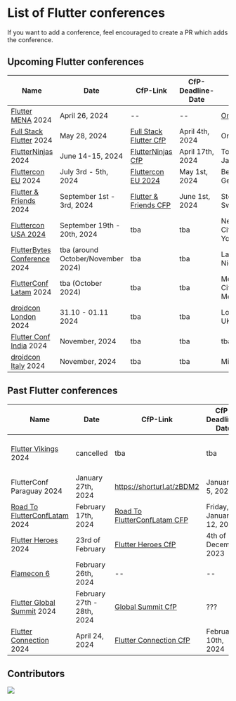 # List of Flutter conferences

If you want to add a conference, feel encouraged to create a PR which adds the conference.

## Upcoming Flutter conferences

| Name                                                              | Date                               | CfP-Link                                                                          | CfP-Deadline-Date   | Place                   | Aprox. Attendees |
| ----------------------------------------------------------------- | ---------------------------------- | --------------------------------------------------------------------------------- | ------------------- | ----------------------- | ---------------- |
| [Flutter MENA](https://fluttermena.com/) 2024                     | April 26, 2024                     | --                    | --                  | [Online](https://www.youtube.com/live/b4Mwa9W5vPA?si=4whxfqBVJkJcHZoO)  
| [Full Stack Flutter](https://fullstackflutter.dev) 2024           | May 28, 2024                       | [Full Stack Flutter CfP](https://forms.gle/aYrcS3dJFZxQW3Eu6)                     | April 4th, 2024     | Online                  | 1000+            |
| [FlutterNinjas](https://flutterninjas.dev/) 2024                  | June 14-15, 2024                   | [FlutterNinjas CfP](https://sessionize.com/flutterninjas-2024/)                   | April 17th, 2024    | Tokyo, Japan            | ???              |
| [Fluttercon EU](https://fluttercon.dev/) 2024                     | July 3rd - 5th, 2024               | [Fluttercon EU 2024](https://sessionize.com/flutterconeurope-2024/)               | May 1st, 2024       | Berlin, Germany         | 1000+            |
| [Flutter & Friends](https://www.flutterfriends.dev/) 2024         | September 1st - 3rd, 2024          | [Flutter & Friends CFP](https://airtable.com/appAYMHfCGwzg7bxu/shrSoAdprf4WMGpdY) | June 1st, 2024      | Stockholm, Sweden       | 250+             |
| [Fluttercon USA 2024](https://flutterconusa.dev/)                 | September 19th - 20th, 2024        | tba                                                                               | tba                 | New York City, New York | 700+             |
| [FlutterBytes Conference](https://www.flutterbytesconf.com/) 2024 | tba (around October/November 2024) | tba                                                                               | tba                 | Lagos, Nigeria          | 500+             |
| [FlutterConf Latam](https://flutterconflatam.dev/) 2024           | tba (October 2024)                 | tba                                                                               | tba                 | Mexico City, Mexico     | 300 - 500        |
| [droidcon London](https://london.droidcon.com/) 2024              | 31.10 - 01.11 2024                 | tba                                                                               | tba                 | London, UK              | 1000+            |
| [Flutter Conf India](https://flutterconf.in/home) 2024            | November, 2024                     | tba                                                                               | tba                 | tba, India              | 500-1000         |
| [droidcon Italy](https://it.droidcon.com/2024/) 2024              | November, 2024                     | tba                                                                               | tba                 | Milan, Italy            | 500-1000         |

## Past Flutter conferences

| Name                                                               | Date                       | CfP-Link                                                                                                                 | CfP-Deadline-Date        | Place                               | Aprox. Attendees |
| ------------------------------------------------------------------ | -------------------------- | ------------------------------------------------------------------------------------------------------------------------ | ------------------------ | ----------------------------------- | ---------------- |
| [Flutter Vikings](https://fluttervikings.com/) 2024                | cancelled                  | tba                                                                                                                      | tba                      | Malmö, Sweden / Copenhagen, Denmark | 500 ?            |
| FlutterConf Paraguay 2024                                          | January 27th, 2024         | https://shorturl.at/zBDM2                                                                                                | January 5, 2024          | Asunción, Paraguay                  | 500-1000         |
| [Road To FlutterConfLatam](https://peru.flutterconflatam.dev) 2024 | February 17th, 2024        | [Road To FlutterConfLatam CFP](https://forms.gle/wRYhGjMNk9e8rvVo8)                                                      | Friday, January 12, 2024 | Arequipa, Perú                      | 500-1000         |
| [Flutter Heroes](https://flutterheroes.com/) 2024                  | 23rd of February           | [Flutter Heroes CfP](https://papers.synesthesia.it/flutter-heroes-2024/cfp)                                              | 4th of December 2023     | Turin, Italy & Online               | ???              |
| [Flamecon 6](https://flame-engine.org/flamecon)                    | February 26th, 2024        | --                                                                                                                       | --                       | Online                              | 100 +            |
| [Flutter Global Summit](https://events.geekle.us/flutter) 2024     | February 27th - 28th, 2024 | [Global Summit CfP](https://docs.google.com/forms/d/e/1FAIpQLScbZEiHXQRRjebkPQM87cisJdkibaD2qd3nRdMiADmP5129Ww/viewform) | ???                      | Online                              | 5000 +           |
| [Flutter Connection](https://flutterconnection.io/) 2024          | April 24, 2024                     | [Flutter Connection CfP](https://flutterconnection.io/cfp)                        | February 10th, 2024 | Paris, France           | ???              |


## Contributors

<a href="https://github.com/m-theis/flutter_conferences/graphs/contributors">
  <img src="https://contrib.rocks/image?repo=m-theis/flutter_conferences" />
</a>
